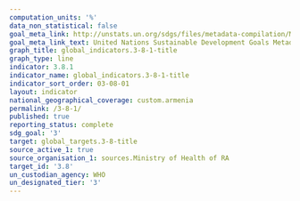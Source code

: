 ```yaml
---
computation_units: '%'
data_non_statistical: false
goal_meta_link: http://unstats.un.org/sdgs/files/metadata-compilation/Metadata-Goal-3.pdf
goal_meta_link_text: United Nations Sustainable Development Goals Metadata (pdf 865kB)
graph_title: global_indicators.3-8-1-title
graph_type: line
indicator: 3.8.1
indicator_name: global_indicators.3-8-1-title
indicator_sort_order: 03-08-01
layout: indicator
national_geographical_coverage: custom.armenia
permalink: /3-8-1/
published: true
reporting_status: complete
sdg_goal: '3'
target: global_targets.3-8-title
source_active_1: true
source_organisation_1: sources.Ministry of Health of RA
target_id: '3.8'
un_custodian_agency: WHO
un_designated_tier: '3'
---
```


